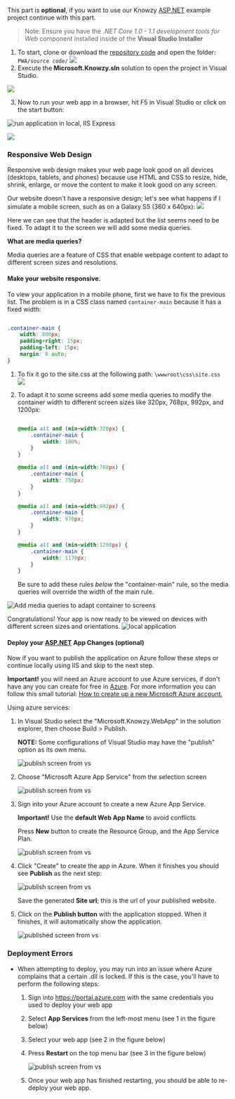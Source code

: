 This part is **optional**, if you want to use our Knowzy <a href="https://www.asp.net/" target="_blank">ASP.NET</a> example project continue with this part.

> Note: Ensure you have the _.NET Core 1.0 - 1.1 development tools for Web_ component installed inside of the **Visual Studio Installer**

1. To start, clone or download the <a href="https://github.com/Microsoft/InsiderDevTour18-Labs" target="_blank">repository code</a> and open the folder: `PWA/source code/`
![](../media/Picture5.jpg)
2. Execute the **Microsoft.Knowzy.sln** solution to open the project in Visual Studio.

![](../media/Picture6.jpg)

3. Now to run your web app in a browser, hit F5 in Visual Studio or click on the start button:

![run application in local, IIS Express](../media/Picture7.jpg)


![](../media/Picture8.jpg)

### Responsive Web Design

Responsive web design makes your web page look good on all devices (desktops, tablets, and phones) because use HTML and CSS to resize, hide, shrink, enlarge, or move the content to make it look good on any screen.

Our website doesn't have a responsive design; let's see what happens if I simulate a mobile screen, such as on a Galaxy S5 (360 x 640px):
![](../media/Picture9.jpg)

Here we can see that the header is adapted but the list seems need to be fixed. To adapt it to the screen we will add some media queries.

**What are media queries?**

Media queries are a feature of CSS that enable webpage content to adapt to different screen sizes and resolutions.

#### Make your website responsive.

To view your application in a mobile phone, first we have to fix the previous list. The problem is in a CSS class named `container-main` because it has a fixed width:

```css

.container-main {
    width: 800px;
    padding-right: 15px;
    padding-left: 15px;
    margin: 0 auto;
}
```


1. To fix it go to the site.css at the following path: `\wwwroot\css\site.css`
![](../media/Picture10.jpg)

2. To adapt it to some screens add some media queries to modify the container width to different screen sizes like 320px, 768px, 992px, and 1200px:

    ```css

    @media all and (min-width:320px) {
        .container-main {
            width: 100%;
        }
    }

    @media all and (min-width:768px) {
        .container-main {
            width: 750px;
        }
    }

    @media all and (min-width:992px) {
        .container-main {
            width: 970px;
        }
    }

    @media all and (min-width:1200px) {
        .container-main {
            width: 1170px;
        }
    }
    ```

    Be sure to add these rules *below* the "container-main" rule, so the media queries will override the width of the main rule.

![Add media queries to adapt container to screens](../media/Picture11.jpg)

Congratulations! Your app is now ready to be viewed on devices with different screen sizes and orientations.
    ![local application](../media/Picture12.jpg)


#### Deploy your <a href="https://www.asp.net/" target="_blank">ASP.NET</a> App Changes (optional)


Now if you want to publish the application on Azure follow these steps or continue locally using IIS and skip to the next step.

**Important!** you will need an Azure account to use Azure services, if don't have any you can create for free in <a href="https://azure.microsoft.com/free/" target="_blank">Azure</a>.
For more information you can follow this small tutorial: <a href="https://www.acronis.com/articles/create-microsoft-azure-account/" target="_blank">How to create up a new Microsoft Azure account.</a>

Using azure services:

1. In Visual Studio select the "Microsoft.Knowzy.WebApp" in the solution explorer, then choose Build > Publish.

    **NOTE:** Some configurations of Visual Studio may have the "publish" option as its own menu.

    ![publish screen from vs](../media/Picture13.jpg)

2. Choose "Microsoft Azure App Service" from the selection screen

    ![publish screen from vs](../media/Picture14.jpg)

3.  Sign into your Azure account to create a new Azure App Service.

    **Important!** Use the **default Web App Name** to avoid conflicts.

    Press **New** button to create the Resource Group, and the App Service Plan.

    ![publish screen from vs](../media/Picture15.jpg)

4. Click "Create" to create the app in Azure. When it finishes you should see **Publish** as the next step:

    ![publish screen from vs](../media/Picture16.jpg)

    Save the generated **Site url**; this is the url of your published website.

5. Click on the **Publish button** with the application stopped. When it finishes, it will automatically show the application.

    ![published screen from vs](../media/Picture1.jpg)


### Deployment Errors
* When attempting to deploy, you may run into an issue where Azure complains that a certain .dll is locked. If this is the case, you'll have to perform the following steps:
    1. Sign into <a href="https://portal.azure.com" target="_blank">https://portal.azure.com</a> with the same credentials you used to deploy your web app

    2. Select **App Services** from the left-most menu (see 1 in the figure below)

    3. Select your web app (see 2 in the figure below)

    4. Press **Restart** on the top menu bar (see 3 in the figure below)

        ![publish screen from vs](../media/Picture17.jpg)

    5. Once your web app has finished restarting, you should be able to re-deploy your web app.
